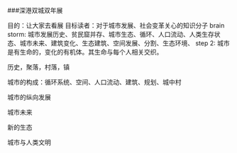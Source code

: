 ###深港双城双年展

目的：让大家去看展
目标读者：对于城市发展、社会变革关心的知识分子
brain storm: 城市发展历史、贫民窟并存、城市生态、循环、人口流动、人类生存状态、城市未来、建筑变化、生态建筑、空间发展、分割、生态环境、
step 2: 
城市是有生命的，变化的有机体。其生命与每个人相关交织。

历史，聚落，村落，镇

城市的构成：循环系统、空间、人口流动、建筑、规划、城中村

城市的纵向发展

城市未来

新的生态

城市与人类文明
